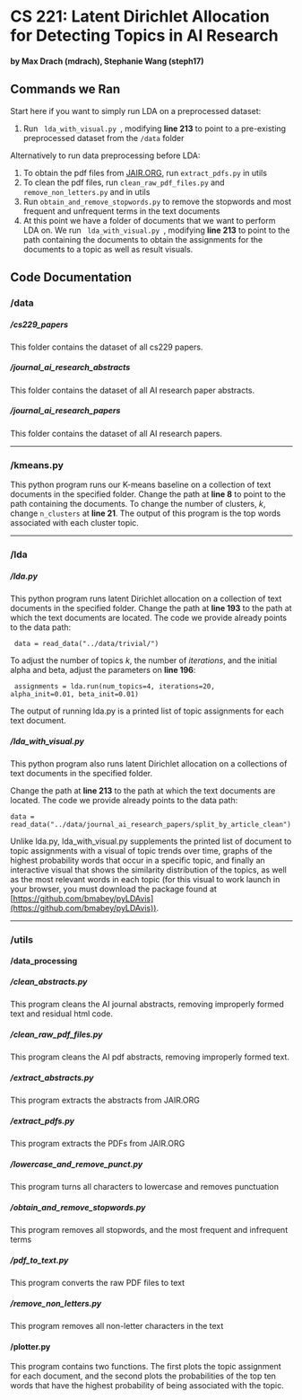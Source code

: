 # CS 221: Latent Dirichlet Allocation for Detecting Topics in AI Research
#### by Max Drach (mdrach), Stephanie Wang (steph17)
## Commands we Ran
Start here if you want to simply run LDA on a preprocessed dataset:  

1. Run <code> lda_with_visual.py </code>, modifying **line 213** to point to a pre-existing preprocessed dataset from the <code>/data</code> folder

Alternatively to run data preprocessing before LDA:  

1. To obtain the pdf files from [JAIR.ORG](https://www.jair.org/contents.html), run <code>extract_pdfs.py</code> in utils
2. To clean the pdf files, run <code>clean_raw_pdf_files.py</code> and <code>remove_non_letters.py</code> and in utils
3. Run <code>obtain_and_remove_stopwords.py</code> to remove the stopwords and most frequent and unfrequent terms in the text documents
4. At this point we have a folder of documents that we want to perform LDA on. We run <code> lda_with_visual.py </code>, modifying **line 213** to point to the path containing the documents to obtain the assignments for the documents to a topic as well as result visuals.  

## Code Documentation
### /data
##### /cs229_papers
This folder contains the dataset of all cs229 papers.
##### /journal_ai_research_abstracts
This folder contains the dataset of all AI research paper abstracts.
##### /journal_ai_research_papers
This folder contains the dataset of all AI research papers. 
***
### /kmeans.py
This python program runs our K-means baseline on a collection of text documents in the specified folder. Change the path at **line 8** to point to the path containing the documents. 
To change the number of clusters, *k*, change <code>n_clusters</code> at **line 21**.
The output of this program is the top words associated with each cluster topic. 
***
### /lda

##### /lda.py 
This python program runs latent Dirichlet allocation on a collection of text documents in the specified folder. Change the path at **line 193** to the path at which the text documents are located. The code we provide already points to the data path:  

<code> data = read_data("../data/trivial/") </code>  

To adjust the number of topics *k*, the number of *iterations*, and the initial alpha and beta, adjust the parameters on **line 196**:  

<code> assignments = lda.run(num_topics=4, iterations=20, alpha_init=0.01, beta_init=0.01) </code>  

The output of running lda.py is a printed list of topic assignments for each text document.

##### /lda_with_visual.py
This python program also runs latent Dirichlet allocation on a collections of text documents in the specified folder.  
  
 Change the path at **line 213** to the path at which the text documents are located. The code we provide already points to the data path:  

 <code>data = read_data("../data/journal_ai_research_papers/split_by_article_clean")</code>  

 Unlike lda.py, lda_with_visual.py supplements the printed list of document to topic assignments with a visual of topic trends over time, graphs of the highest probability words that occur in a specific topic, and finally an interactive visual that shows the similarity distribution of the topics, as well as the most relevant words in each topic (for this visual to work launch in your browser, you must download the package found at [https://github.com/bmabey/pyLDAvis](https://github.com/bmabey/pyLDAvis)).

***
### /utils
#### /data_processing
##### /clean_abstracts.py
This program cleans the AI journal abstracts, removing improperly formed text and residual html code.

##### /clean_raw_pdf_files.py
This program cleans the AI pdf abstracts, removing improperly formed text.

##### /extract_abstracts.py
This program extracts the abstracts from JAIR.ORG
##### /extract_pdfs.py
This program extracts the PDFs from JAIR.ORG

##### /lowercase_and_remove_punct.py
This program turns all characters to lowercase and removes punctuation


##### /obtain_and_remove_stopwords.py
This program removes all stopwords, and the most frequent and infrequent terms

##### /pdf_to_text.py
This program converts the raw PDF files to text

##### /remove_non_letters.py
This program removes all non-letter characters in the text

#### /plotter.py
This program contains two functions. The first plots the topic assignment for each document, and the second plots the probabilities of the top ten words that have the highest probability of being associated with the topic.